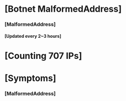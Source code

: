 # [Botnet MalformedAddress]
### [MalformedAddress]
#### [Updated every 2~3 hours]

# [Counting 707 IPs]

# [Symptoms] 
###   [MalformedAddress]
